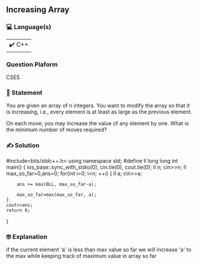 ## Increasing Array

### 💻 Language(s)

<table>
    <tr>
        <td>✔️ C++</td>
    </tr>
</table>

### Question Plaform
CSES

### 📖 Statement

You are given an array of n integers. You want to modify the array so that it is increasing, i.e., every element is at least as large as the previous element.

On each move, you may increase the value of any element by one. What is the minimum number of moves required?

### ✍️ Solution

#include<bits/stdc++.h>
using namespace std;
#define ll long long
int main()
{
	ios_base::sync_with_stdio(0), cin.tie(0), cout.tie(0);
	ll n;
	cin>>n;
	ll max_so_far=0,ans=0;
	for(int i=0; i<n; ++i)
	{
		ll a;
		cin>>a;

		ans += max(0LL, max_so_far-a);

		max_so_far=max(max_so_far, a);
	}
	cout<<ans;
	return 0;	
}
### 🤓 Explanation

if the current element 'a' is less than max value so far we will increase 'a' to the max while keeping track of maximum value in array so far